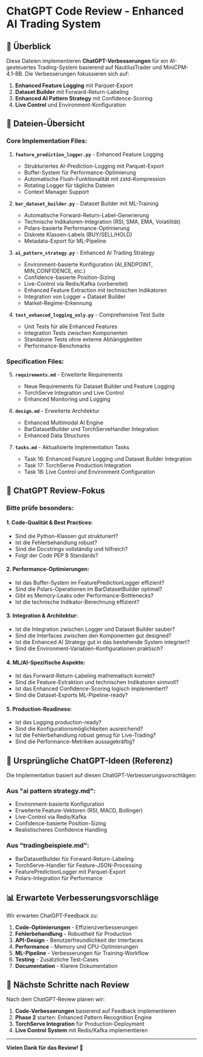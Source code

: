# ChatGPT Code Review - Enhanced AI Trading System

## 🎯 **Überblick**

Diese Dateien implementieren **ChatGPT-Verbesserungen** für ein AI-gesteuertes Trading-System basierend auf NautilusTrader und MiniCPM-4.1-8B. Die Verbesserungen fokussieren sich auf:

1. **Enhanced Feature Logging** mit Parquet-Export
2. **Dataset Builder** mit Forward-Return-Labeling  
3. **Enhanced AI Pattern Strategy** mit Confidence-Scoring
4. **Live Control** und Environment-Konfiguration

## 📁 **Dateien-Übersicht**

### **Core Implementation Files:**

1. **`feature_prediction_logger.py`** - Enhanced Feature Logging
   - Strukturiertes AI-Prediction-Logging mit Parquet-Export
   - Buffer-System für Performance-Optimierung
   - Automatische Flush-Funktionalität mit zstd-Kompression
   - Rotating Logger für tägliche Dateien
   - Context Manager Support

2. **`bar_dataset_builder.py`** - Dataset Builder mit ML-Training
   - Automatische Forward-Return-Label-Generierung
   - Technische Indikatoren-Integration (RSI, SMA, EMA, Volatilität)
   - Polars-basierte Performance-Optimierung
   - Diskrete Klassen-Labels (BUY/SELL/HOLD)
   - Metadata-Export für ML-Pipeline

3. **`ai_pattern_strategy.py`** - Enhanced AI Trading Strategy
   - Environment-basierte Konfiguration (AI_ENDPOINT, MIN_CONFIDENCE, etc.)
   - Confidence-basierte Position-Sizing
   - Live-Control via Redis/Kafka (vorbereitet)
   - Enhanced Feature Extraction mit technischen Indikatoren
   - Integration von Logger + Dataset Builder
   - Market-Regime-Erkennung

4. **`test_enhanced_logging_only.py`** - Comprehensive Test Suite
   - Unit Tests für alle Enhanced Features
   - Integration Tests zwischen Komponenten
   - Standalone Tests ohne externe Abhängigkeiten
   - Performance-Benchmarks

### **Specification Files:**

5. **`requirements.md`** - Erweiterte Requirements
   - Neue Requirements für Dataset Builder und Feature Logging
   - TorchServe Integration und Live Control
   - Enhanced Monitoring und Logging

6. **`design.md`** - Erweiterte Architektur
   - Enhanced Multimodal AI Engine
   - BarDatasetBuilder und TorchServeHandler Integration
   - Enhanced Data Structures

7. **`tasks.md`** - Aktualisierte Implementation Tasks
   - Task 16: Enhanced Feature Logging und Dataset Builder Integration
   - Task 17: TorchServe Production Integration
   - Task 18: Live Control und Environment Configuration

## 🎯 **ChatGPT Review-Fokus**

### **Bitte prüfe besonders:**

#### **1. Code-Qualität & Best Practices:**
- Sind die Python-Klassen gut strukturiert?
- Ist die Fehlerbehandlung robust?
- Sind die Docstrings vollständig und hilfreich?
- Folgt der Code PEP 8 Standards?

#### **2. Performance-Optimierungen:**
- Ist das Buffer-System im FeaturePredictionLogger effizient?
- Sind die Polars-Operationen im BarDatasetBuilder optimal?
- Gibt es Memory-Leaks oder Performance-Bottlenecks?
- Ist die technische Indikator-Berechnung effizient?

#### **3. Integration & Architektur:**
- Ist die Integration zwischen Logger und Dataset Builder sauber?
- Sind die Interfaces zwischen den Komponenten gut designed?
- Ist die Enhanced AI Strategy gut in das bestehende System integriert?
- Sind die Environment-Variablen-Konfigurationen praktisch?

#### **4. ML/AI-Spezifische Aspekte:**
- Ist das Forward-Return-Labeling mathematisch korrekt?
- Sind die Feature-Extraktion und technischen Indikatoren sinnvoll?
- Ist das Enhanced Confidence-Scoring logisch implementiert?
- Sind die Dataset-Exports ML-Pipeline-ready?

#### **5. Production-Readiness:**
- Ist das Logging production-ready?
- Sind die Konfigurationsmöglichkeiten ausreichend?
- Ist die Fehlerbehandlung robust genug für Live-Trading?
- Sind die Performance-Metriken aussagekräftig?

## 🚀 **Ursprüngliche ChatGPT-Ideen (Referenz)**

Die Implementation basiert auf diesen ChatGPT-Verbesserungsvorschlägen:

### **Aus "ai pattern strategy.md":**
- Environment-basierte Konfiguration
- Erweiterte Feature-Vektoren (RSI, MACD, Bollinger)
- Live-Control via Redis/Kafka
- Confidence-basierte Position-Sizing
- Realistischeres Confidence Handling

### **Aus "tradingbeispiele.md":**
- BarDatasetBuilder für Forward-Return-Labeling
- TorchServe-Handler für Feature-JSON-Processing
- FeaturePredictionLogger mit Parquet-Export
- Polars-Integration für Performance

## 📊 **Erwartete Verbesserungsvorschläge**

Wir erwarten ChatGPT-Feedback zu:

1. **Code-Optimierungen** - Effizienzverbesserungen
2. **Fehlerbehandlung** - Robustheit für Production
3. **API-Design** - Benutzerfreundlichkeit der Interfaces
4. **Performance** - Memory und CPU-Optimierungen
5. **ML-Pipeline** - Verbesserungen für Training-Workflow
6. **Testing** - Zusätzliche Test-Cases
7. **Documentation** - Klarere Dokumentation

## 🎯 **Nächste Schritte nach Review**

Nach dem ChatGPT-Review planen wir:

1. **Code-Verbesserungen** basierend auf Feedback implementieren
2. **Phase 2** starten: Enhanced Pattern Recognition Engine
3. **TorchServe Integration** für Production-Deployment
4. **Live Control System** mit Redis/Kafka implementieren

---

**Vielen Dank für das Review! 🚀**